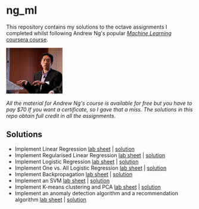 # ng_ml

 This repository contains my solutions to the octave assignments I completed whilst following Andrew Ng's popular [*Machine Learning* coursera course](https://www.coursera.org/learn/machine-learning). 
 
<img src="./ng.jpg" alt="isl" width="30%"/>
   
*All the material for Andrew Ng's course is available for free but you have to pay $70 If you want a certificate, so I gave that a miss. The solutions in this repo obtain full credit in all the assignments.*
   
## Solutions
   
- Implement Linear Regression [lab sheet]() | [solution]()
- Implement Regularised Linear Regression [lab sheet]() | [solution]()
- Implement Logistic Regression [lab sheet]() | [solution]()
- Implement One vs. All Logistic Regression [lab sheet]() | [solution]()
- Implement Backpropagation [lab sheet]() | [solution]()
- Implement an SVM [lab sheet]() | [solution]()
- Implement K-means clustering and PCA [lab sheet]() | [solution]()
- Implement an anomaly detection algorithm and a recommendation algorithm [lab sheet]() | [solution]()
